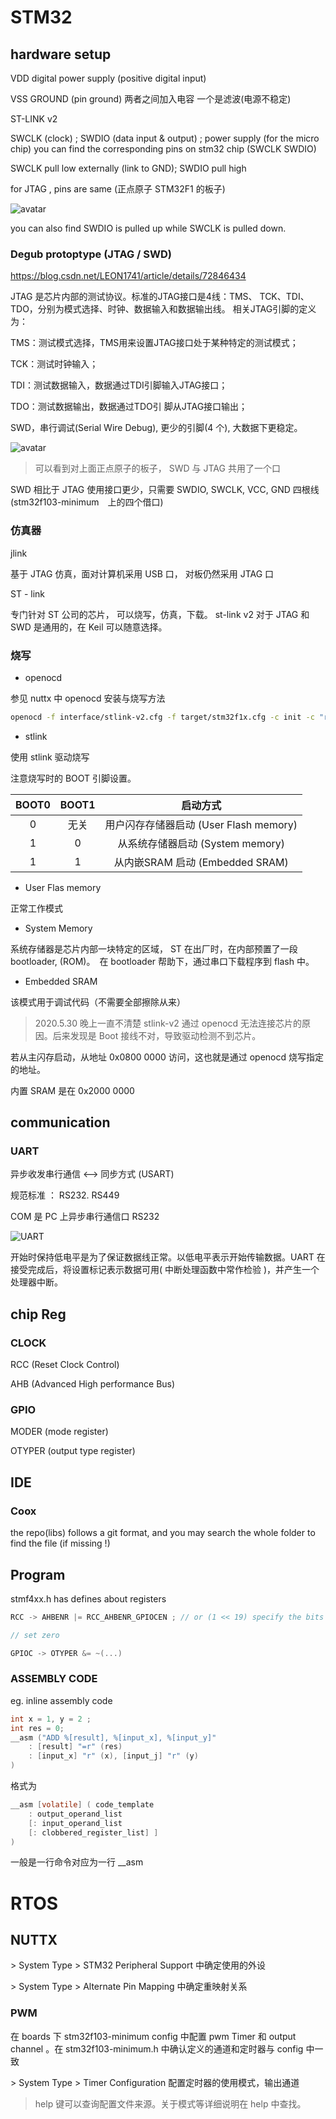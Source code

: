 # STM32

## hardware setup

VDD digital power supply (positive digital input)

VSS GROUND (pin ground) 两者之间加入电容 一个是滤波(电源不稳定)

ST-LINK v2

SWCLK (clock) ; SWDIO (data input & output) ; power supply (for the micro chip)  you can find the corresponding pins on stm32 chip (SWCLK SWDIO)

SWCLK pull low externally (link to GND); SWDIO pull high

for JTAG , pins are same (正点原子 STM32F1 的板子)

![avatar](./img/JTAG.png)

you can also find SWDIO is pulled up while SWCLK is pulled down.

### Degub protoptype (JTAG / SWD)

<https://blog.csdn.net/LEON1741/article/details/72846434>

JTAG 是芯片内部的测试协议。标准的JTAG接口是4线：TMS、 TCK、TDI、TDO，分别为模式选择、时钟、数据输入和数据输出线。 相关JTAG引脚的定义为：

TMS：测试模式选择，TMS用来设置JTAG接口处于某种特定的测试模式；

TCK：测试时钟输入；

TDI：测试数据输入，数据通过TDI引脚输入JTAG接口；

TDO：测试数据输出，数据通过TDO引 脚从JTAG接口输出；

SWD，串行调试(Serial Wire Debug), 更少的引脚(4 个), 大数据下更稳定。

![avatar](img/JTAGandSWD.jpg)

> 可以看到对上面正点原子的板子， SWD 与 JTAG 共用了一个口

SWD 相比于 JTAG 使用接口更少，只需要 SWDIO, SWCLK, VCC, GND 四根线(stm32f103-minimum　上的四个借口)

### 仿真器

jlink

基于 JTAG 仿真，面对计算机采用 USB 口， 对板仍然采用 JTAG 口

ST - link

专门针对 ST 公司的芯片， 可以烧写，仿真，下载。 st-link v2 对于 JTAG 和 SWD 是通用的，在 Keil 可以随意选择。

### 烧写

* openocd 

参见 nuttx 中 openocd 安装与烧写方法

```bash
openocd -f interface/stlink-v2.cfg -f target/stm32f1x.cfg -c init -c "reset halt" -c "flash write_image erase nuttx.bin 0x08000000"
```

* stlink

使用 stlink 驱动烧写

注意烧写时的 BOOT 引脚设置。

| BOOT0 | BOOT1 | 启动方式 |
| :-: | :-: | :-: |
| 0 | 无关 | 用户闪存存储器启动 (User Flash memory) |
| 1 | 0 | 从系统存储器启动 (System memory) |
| 1 | 1 | 从内嵌SRAM 启动 (Embedded SRAM) |

* User Flas memory

正常工作模式

* System Memory

系统存储器是芯片内部一块特定的区域， ST 在出厂时，在内部预置了一段 bootloader, (ROM)。　在 bootloader 帮助下，通过串口下载程序到 flash 中。

* Embedded SRAM

该模式用于调试代码（不需要全部擦除从来）

> 2020.5.30 晚上一直不清楚 stlink-v2 通过 openocd 无法连接芯片的原因。后来发现是 Boot 接线不对，导致驱动检测不到芯片。

若从主闪存启动，从地址 0x0800 0000 访问，这也就是通过 openocd 烧写指定的地址。

内置 SRAM 是在 0x2000 0000

## communication

### UART

异步收发串行通信  <--> 同步方式 (USART)

规范标准 ： RS232. RS449

COM 是 PC 上异步串行通信口 RS232

![UART](./img/UART.png)

开始时保持低电平是为了保证数据线正常。以低电平表示开始传输数据。UART 在接受完成后，将设置标记表示数据可用( 中断处理函数中常作检验 )，并产生一个处理器中断。

## chip Reg

### CLOCK

RCC (Reset Clock Control)

AHB (Advanced High performance Bus)

### GPIO

MODER (mode register)

OTYPER (output type register)

## IDE

### Coox

the repo(libs) follows a git format, and you may search the whole folder to find the file (if missing !)

## Program

stmf4xx.h has defines about registers

```C++
RCC -> AHBENR |= RCC_AHBENR_GPIOCEN ; // or (1 << 19) specify the bits

// set zero

GPIOC -> OTYPER &= ~(...)
```

### ASSEMBLY CODE

eg. inline assembly code

```c
int x = 1, y = 2 ;
int res = 0;
__asm ("ADD %[result], %[input_x], %[input_y]"
    : [result] "=r" (res)
    : [input_x] "r" (x), [input_j] "r" (y)
)
```

格式为

```c
__asm [volatile] ( code_template
    : output_operand_list
    [: input_operand_list
    [: clobbered_register_list] ]
)
```

一般是一行命令对应为一行 __asm

# RTOS

## NUTTX

\> System Type > STM32 Peripheral Support 中确定使用的外设

\> System Type > Alternate Pin Mapping 中确定重映射关系

### PWM

在 boards 下 stm32f103-minimum config 中配置 pwm Timer 和 output channel 。在 stm32f103-minimum.h 中确认定义的通道和定时器与 config 中一致

\> System Type > Timer Configuration 配置定时器的使用模式，输出通道 

> help 键可以查询配置文件来源。关于模式等详细说明在 help 中查找。
